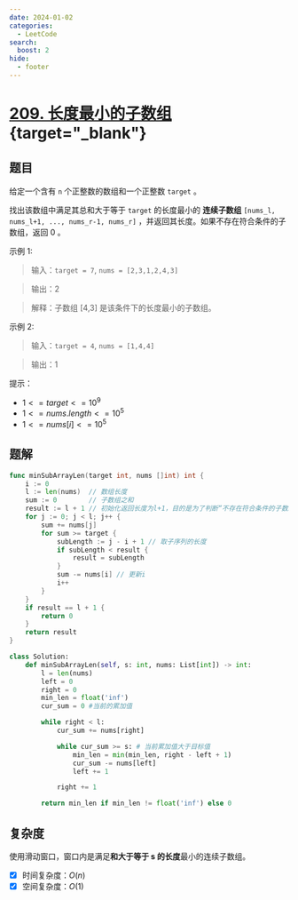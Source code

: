 ```yaml
---
date: 2024-01-02
categories:
  - LeetCode
search:
  boost: 2
hide:
  - footer
---
```


# [209. 长度最小的子数组](https://leetcode.cn/problems/minimum-size-subarray-sum/){target="_blank"}

## 题目

给定一个含有 `n` 个正整数的数组和一个正整数 `target` 。

找出该数组中满足其总和大于等于 `target` 的长度最小的 **连续子数组** `[nums_l, nums_l+1, ..., nums_r-1, nums_r]` ，并返回其长度。如果不存在符合条件的子数组，返回 0 。

示例 1:

> 输入：`target = 7`, `nums = [2,3,1,2,4,3]`

> 输出：2

> 解释：子数组 [4,3] 是该条件下的长度最小的子数组。

示例 2:

> 输入：`target = 4`, `nums = [1,4,4]`

> 输出：1

提示：

- $1 <= target <= 10^9$
- $1 <= nums.length <= 10^5$
- $1 <= nums[i] <= 10^5$


## 题解

```go title="Go"
func minSubArrayLen(target int, nums []int) int {
    i := 0
    l := len(nums)  // 数组长度
    sum := 0        // 子数组之和
    result := l + 1 // 初始化返回长度为l+1，目的是为了判断“不存在符合条件的子数组，返回0”的情况
    for j := 0; j < l; j++ {
        sum += nums[j]
        for sum >= target {
            subLength := j - i + 1 // 取子序列的长度
            if subLength < result {
                result = subLength
            }
            sum -= nums[i] // 更新i
            i++
        }
    }
    if result == l + 1 {
        return 0
    }
    return result
}
```

```python title="Python"
class Solution:
    def minSubArrayLen(self, s: int, nums: List[int]) -> int:
        l = len(nums)
        left = 0
        right = 0
        min_len = float('inf')
        cur_sum = 0 #当前的累加值

        while right < l:
            cur_sum += nums[right]

            while cur_sum >= s: # 当前累加值大于目标值
                min_len = min(min_len, right - left + 1)
                cur_sum -= nums[left]
                left += 1

            right += 1

        return min_len if min_len != float('inf') else 0
```

## 复杂度

使用滑动窗口，窗口内是满足**和大于等于 s 的长度**最小的连续子数组。

- [x] 时间复杂度：$O(n)$
- [x] 空间复杂度：$O(1)$
